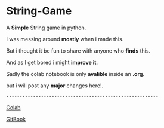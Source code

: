 # String-Game

A **Simple** String game in python.

I was messing around **mostly** when i made this.

But i thought it be fun to share with anyone who **finds** this.

And as I get bored i might **improve it**.

Sadly the colab notebook is only **avalible** inside an **.org**.

but i will post any **major** changes here!.

``---------------------------------------------------------``

[Colab](https://colab.research.google.com/drive/1fdFFawR_IrMSTyBJWoTG_tInY1hYCtDK?usp=sharing)

[GitBook](https://damian-swan36.gitbook.io/stringgame/)
